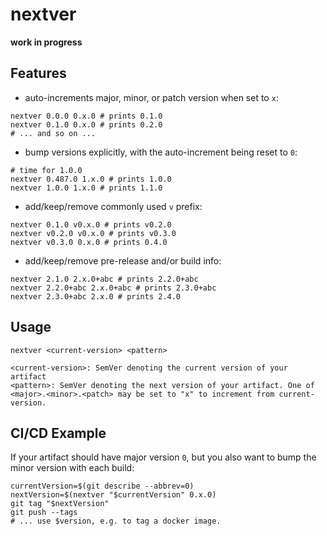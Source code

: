 # nextver

**work in progress**

## Features

- auto-increments major, minor, or patch version when set to `x`:

```
nextver 0.0.0 0.x.0 # prints 0.1.0
nextver 0.1.0 0.x.0 # prints 0.2.0
# ... and so on ...
```

- bump versions explicitly, with the auto-increment being reset to `0`:

```
# time for 1.0.0
nextver 0.487.0 1.x.0 # prints 1.0.0
nextver 1.0.0 1.x.0 # prints 1.1.0

```

- add/keep/remove commonly used `v` prefix:

```
nextver 0.1.0 v0.x.0 # prints v0.2.0
nextver v0.2.0 v0.x.0 # prints v0.3.0
nextver v0.3.0 0.x.0 # prints 0.4.0
```

- add/keep/remove pre-release and/or build info:

```
nextver 2.1.0 2.x.0+abc # prints 2.2.0+abc
nextver 2.2.0+abc 2.x.0+abc # prints 2.3.0+abc
nextver 2.3.0+abc 2.x.0 # prints 2.4.0
```

## Usage
```
nextver <current-version> <pattern>

<current-version>: SemVer denoting the current version of your artifact
<pattern>: SemVer denoting the next version of your artifact. One of <major>.<minor>.<patch> may be set to "x" to increment from current-version.
```

## CI/CD Example

If your artifact should have major version `0`, but you also want to bump the minor version with each build:
```
currentVersion=$(git describe --abbrev=0)
nextVersion=$(nextver "$currentVersion" 0.x.0)
git tag "$nextVersion"
git push --tags
# ... use $version, e.g. to tag a docker image.
```
